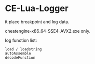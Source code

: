 # CE-Lua-Logger

it place breakpoint and log data.

cheatengine-x86_64-SSE4-AVX2.exe only.

log function list:
```
load / loadstring
autoAssemble
decodeFunction
```
